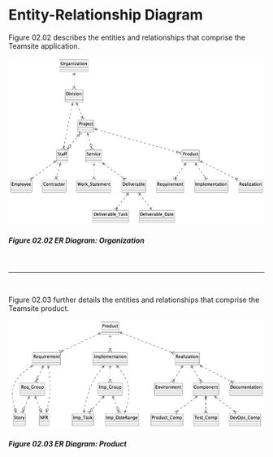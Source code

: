 # Entity-Relationship Diagram
Figure 02.02 describes the entities and relationships that comprise the Teamsite application.

![Use Case Context View](../image/erdOrganization.png)
##### Figure 02.02 ER Diagram: Organization

<br />

---

<br />

Figure 02.03 further details the entities and relationships that comprise the Teamsite product.

![Use Case Context View](../image/erdProduct.png)
##### Figure 02.03 ER Diagram: Product